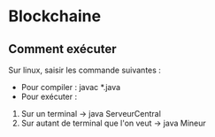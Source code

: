 # Blockchaine

## Comment exécuter

Sur linux, saisir les commande suivantes :
- Pour compiler : javac *.java
- Pour exécuter :
1. Sur un terminal -> java ServeurCentral
2. Sur autant de terminal que l'on veut -> java Mineur

